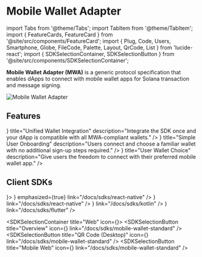 # Mobile Wallet Adapter

import Tabs from '@theme/Tabs';
import TabItem from '@theme/TabItem';
import { FeatureCards, FeatureCard } from '@site/src/components/FeatureCard';
import { Plug, Code, Users, Smartphone, Globe, FileCode, Palette, Layout, QrCode, List } from 'lucide-react';
import { SDKSelectionContainer, SDKSelectionButton } from '@site/src/components/SDKSelectionContainer';



**Mobile Wallet Adapter (MWA)** is a generic protocol specification that enables dApps to connect with mobile wallet apps for Solana transaction and message signing.

<div style={{ display: 'flex', justifyContent: 'center' }}>
  <img src="/diagrams/mwa_hero_diagram.svg" alt="Mobile Wallet Adapter" width="auto" height="auto" />
</div>

## Features

<FeatureCards>
  <FeatureCard 
    icon={<Plug />}
    title="Unified Wallet Integration" 
    description="Integrate the SDK once and your dApp is compatible with all MWA-compliant wallets." 
  />
  <FeatureCard 
    icon={<Code />}
    title="Simple User Onboarding" 
    description="Users connect and choose a familiar wallet with no additional sign-up steps required." 
  />
  <FeatureCard 
    icon={<Users />}
    title="User Wallet Choice" 
    description="Give users the freedom to connect with their preferred mobile wallet app." 
  />
</FeatureCards>


## Client SDKs

<div>
  <SDKSelectionContainer title="Mobile" icon={<Smartphone size={16} />}>
    <SDKSelectionButton 
      title="Overview" 
      icon={<List size={20} />}
      emphasized={true}
      link="/docs/sdks/react-native" 
    />
    <SDKSelectionButton 
      title="React Native" 
      icon={<Code size={20} />}
      link="/docs/sdks/react-native" 
    />
    <SDKSelectionButton 
      title="Kotlin" 
      icon={<FileCode size={20} />}
      link="/docs/sdks/kotlin" 
    />
    <SDKSelectionButton 
      title="Flutter" 
      icon={<Palette size={20} />}
      link="/docs/sdks/flutter" 
    />
  </SDKSelectionContainer>

  <SDKSelectionContainer title="Web" icon={<Globe size={16} />}>
    <SDKSelectionButton 
      title="Overview" 
      icon={<List size={20} />}
      link="/docs/sdks/mobile-wallet-standard" 
    />
    <SDKSelectionButton 
      title="QR Code (Desktop)" 
      icon={<QrCode size={20} />}
      link="/docs/sdks/mobile-wallet-standard" 
    />
    <SDKSelectionButton 
      title="Mobile Web" 
      icon={<Globe size={20} />}
      link="/docs/sdks/mobile-wallet-standard" 
    />
  </SDKSelectionContainer>
</div>